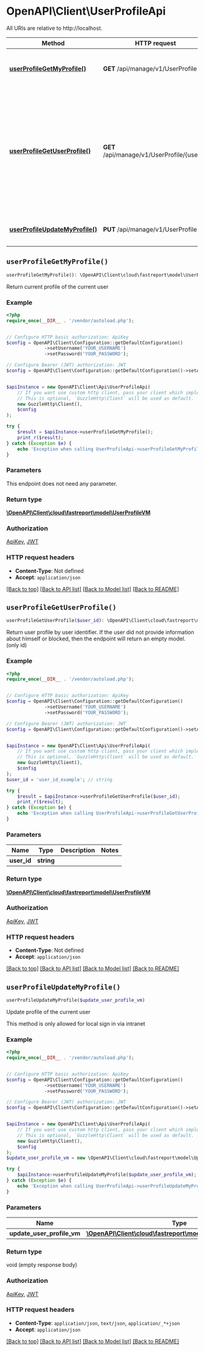 # OpenAPI\Client\UserProfileApi

All URIs are relative to http://localhost.

Method | HTTP request | Description
------------- | ------------- | -------------
[**userProfileGetMyProfile()**](UserProfileApi.md#userProfileGetMyProfile) | **GET** /api/manage/v1/UserProfile | Return current profile of the current user
[**userProfileGetUserProfile()**](UserProfileApi.md#userProfileGetUserProfile) | **GET** /api/manage/v1/UserProfile/{userId} | Return user profile by user identifier.  If the user did not provide information about himself or blocked, then the endpoint will return an empty model. (only id)
[**userProfileUpdateMyProfile()**](UserProfileApi.md#userProfileUpdateMyProfile) | **PUT** /api/manage/v1/UserProfile | Update profile of the current user


## `userProfileGetMyProfile()`

```php
userProfileGetMyProfile(): \OpenAPI\Client\cloud\fastreport\model\UserProfileVM
```

Return current profile of the current user

### Example

```php
<?php
require_once(__DIR__ . '/vendor/autoload.php');


// Configure HTTP basic authorization: ApiKey
$config = OpenAPI\Client\Configuration::getDefaultConfiguration()
              ->setUsername('YOUR_USERNAME')
              ->setPassword('YOUR_PASSWORD');

// Configure Bearer (JWT) authorization: JWT
$config = OpenAPI\Client\Configuration::getDefaultConfiguration()->setAccessToken('YOUR_ACCESS_TOKEN');


$apiInstance = new OpenAPI\Client\Api\UserProfileApi(
    // If you want use custom http client, pass your client which implements `GuzzleHttp\ClientInterface`.
    // This is optional, `GuzzleHttp\Client` will be used as default.
    new GuzzleHttp\Client(),
    $config
);

try {
    $result = $apiInstance->userProfileGetMyProfile();
    print_r($result);
} catch (Exception $e) {
    echo 'Exception when calling UserProfileApi->userProfileGetMyProfile: ', $e->getMessage(), PHP_EOL;
}
```

### Parameters

This endpoint does not need any parameter.

### Return type

[**\OpenAPI\Client\cloud\fastreport\model\UserProfileVM**](../Model/UserProfileVM.md)

### Authorization

[ApiKey](../../README.md#ApiKey), [JWT](../../README.md#JWT)

### HTTP request headers

- **Content-Type**: Not defined
- **Accept**: `application/json`

[[Back to top]](#) [[Back to API list]](../../README.md#endpoints)
[[Back to Model list]](../../README.md#models)
[[Back to README]](../../README.md)

## `userProfileGetUserProfile()`

```php
userProfileGetUserProfile($user_id): \OpenAPI\Client\cloud\fastreport\model\UserProfileVM
```

Return user profile by user identifier.  If the user did not provide information about himself or blocked, then the endpoint will return an empty model. (only id)

### Example

```php
<?php
require_once(__DIR__ . '/vendor/autoload.php');


// Configure HTTP basic authorization: ApiKey
$config = OpenAPI\Client\Configuration::getDefaultConfiguration()
              ->setUsername('YOUR_USERNAME')
              ->setPassword('YOUR_PASSWORD');

// Configure Bearer (JWT) authorization: JWT
$config = OpenAPI\Client\Configuration::getDefaultConfiguration()->setAccessToken('YOUR_ACCESS_TOKEN');


$apiInstance = new OpenAPI\Client\Api\UserProfileApi(
    // If you want use custom http client, pass your client which implements `GuzzleHttp\ClientInterface`.
    // This is optional, `GuzzleHttp\Client` will be used as default.
    new GuzzleHttp\Client(),
    $config
);
$user_id = 'user_id_example'; // string

try {
    $result = $apiInstance->userProfileGetUserProfile($user_id);
    print_r($result);
} catch (Exception $e) {
    echo 'Exception when calling UserProfileApi->userProfileGetUserProfile: ', $e->getMessage(), PHP_EOL;
}
```

### Parameters

Name | Type | Description  | Notes
------------- | ------------- | ------------- | -------------
 **user_id** | **string**|  |

### Return type

[**\OpenAPI\Client\cloud\fastreport\model\UserProfileVM**](../Model/UserProfileVM.md)

### Authorization

[ApiKey](../../README.md#ApiKey), [JWT](../../README.md#JWT)

### HTTP request headers

- **Content-Type**: Not defined
- **Accept**: `application/json`

[[Back to top]](#) [[Back to API list]](../../README.md#endpoints)
[[Back to Model list]](../../README.md#models)
[[Back to README]](../../README.md)

## `userProfileUpdateMyProfile()`

```php
userProfileUpdateMyProfile($update_user_profile_vm)
```

Update profile of the current user

This method is only allowed for local sign in via intranet

### Example

```php
<?php
require_once(__DIR__ . '/vendor/autoload.php');


// Configure HTTP basic authorization: ApiKey
$config = OpenAPI\Client\Configuration::getDefaultConfiguration()
              ->setUsername('YOUR_USERNAME')
              ->setPassword('YOUR_PASSWORD');

// Configure Bearer (JWT) authorization: JWT
$config = OpenAPI\Client\Configuration::getDefaultConfiguration()->setAccessToken('YOUR_ACCESS_TOKEN');


$apiInstance = new OpenAPI\Client\Api\UserProfileApi(
    // If you want use custom http client, pass your client which implements `GuzzleHttp\ClientInterface`.
    // This is optional, `GuzzleHttp\Client` will be used as default.
    new GuzzleHttp\Client(),
    $config
);
$update_user_profile_vm = new \OpenAPI\Client\cloud\fastreport\model\UpdateUserProfileVM(); // \OpenAPI\Client\cloud\fastreport\model\UpdateUserProfileVM

try {
    $apiInstance->userProfileUpdateMyProfile($update_user_profile_vm);
} catch (Exception $e) {
    echo 'Exception when calling UserProfileApi->userProfileUpdateMyProfile: ', $e->getMessage(), PHP_EOL;
}
```

### Parameters

Name | Type | Description  | Notes
------------- | ------------- | ------------- | -------------
 **update_user_profile_vm** | [**\OpenAPI\Client\cloud\fastreport\model\UpdateUserProfileVM**](../Model/UpdateUserProfileVM.md)|  | [optional]

### Return type

void (empty response body)

### Authorization

[ApiKey](../../README.md#ApiKey), [JWT](../../README.md#JWT)

### HTTP request headers

- **Content-Type**: `application/json`, `text/json`, `application/_*+json`
- **Accept**: `application/json`

[[Back to top]](#) [[Back to API list]](../../README.md#endpoints)
[[Back to Model list]](../../README.md#models)
[[Back to README]](../../README.md)
